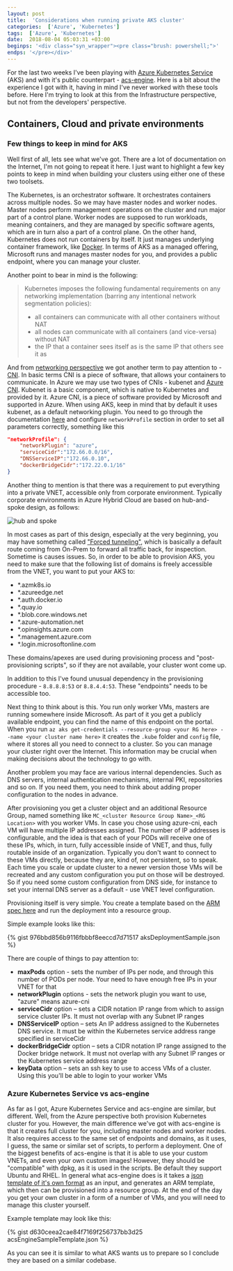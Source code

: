 ```yaml
---
layout: post
title:  'Considerations when running private AKS cluster'
categories:  ['Azure', 'Kubernetes']
tags:  ['Azure', 'Kubernetes']
date:  2018-08-04 05:03:31 +03:00
beginps: '<div class="syn_wrapper"><pre class="brush: powershell;">'
endps: '</pre></div>'
---
```


For the last two weeks I've been playing with [Azure Kubernetes Service](https://docs.microsoft.com/en-us/azure/aks/) (AKS) and with it's public counterpart - [acs-engine](https://github.com/Azure/acs-engine). Here is a bit about the experience I got with it, having in mind I've never worked with these tools before. Here I'm trying to look at this from the Infrastructure perspective, but not from the developers' perspective.

## Containers, Cloud and private environments

### Few things to keep in mind for AKS

Well first of all, lets see what we've got. There are a lot of documentation on the Internet, I'm not going to repeat it here. I just want to highlight a few key points to keep in mind when building your clusters using either one of these two toolsets.

The Kubernetes, is an orchestrator software. It orchestrates containers across multiple nodes. So we may have master nodes and worker nodes. Master nodes perform management operations on the cluster and run major part of a control plane. Worker nodes are supposed to run workloads, meaning containers, and they are managed by specific software agents, which are in turn also a part of a control plane. On the other hand, Kubernetes does not run containers by itself. It just manages underlying container framework, like [Docker](https://www.docker.com). In terms of AKS as a managed offering, Microsoft runs and manages master nodes for you, and provides a public endpoint, where you can manage your cluster.

Another point to bear in mind is the following:

>Kubernetes imposes the following fundamental requirements on any networking implementation (barring any intentional network segmentation policies):
>
>- all containers can communicate with all other containers without NAT
>- all nodes can communicate with all containers (and vice-versa) without NAT
>- the IP that a container sees itself as is the same IP that others see it as

And from [networking perspective](https://kubernetes.io/docs/concepts/cluster-administration/networking/) we got another term to pay attention to - [CNI](https://www.youtube.com/watch?v=Vn6KYkNevBQ). In basic terms CNI is a piece of software, that allows your containers to communicate. In Azure we may use two types of CNIs - kubenet and [Azure CNI](https://github.com/Azure/azure-container-networking/blob/master/docs/cni.md). Kubenet is a basic component, which is native to Kubernetes and provided by it. Azure CNI, is a piece of software provided by Microsoft and supported in Azure. When using AKS, keep in mind that by default it uses kubenet, as a default networking plugin. You need to go through the documentation [here](https://docs.microsoft.com/en-us/azure/templates/microsoft.containerservice/managedclusters) and configure ```networkProfile``` section in order to set all parameters correctly, something like this

```json
"networkProfile": {
    "networkPlugin": "azure",
    "serviceCidr":"172.66.0.0/16",
    "DNSServiceIP":"172.66.0.10",
    "dockerBridgeCidr":"172.22.0.1/16"
}
```

Another thing to mention is that there was a requirement to put everything into a private VNET, accessible only from corporate environment. Typically corporate environments in Azure Hybrid Cloud are based on hub-and-spoke design, as follows:

![hub and spoke](https://docs.microsoft.com/en-us/azure/networking/media/networking-virtual-datacenter/vdc-high-level.png)

In most cases as part of this design, especially at the very beginning, you may have something called ["Forced tunneling"](https://docs.microsoft.com/en-us/azure/vpn-gateway/vpn-gateway-forced-tunneling-rm), which is basically a default route coming from On-Prem to forward all traffic back, for inspection. Sometime is causes issues. So, in order to be able to provision AKS, you need to make sure that the following list of domains is freely accessible from the VNET, you want to put your AKS to:

- *.azmk8s.io
- *.azureedge.net
- *.auth.docker.io
- *.quay.io
- *.blob.core.windows.net
- *.azure-automation.net
- *.opinsights.azure.com
- *.management.azure.com
- *.login.microsoftonline.com

These domains/apexes are used during provisioning process and "post-provisioning scripts", so if they are not available, your cluster wont come up.

In addition to this I've found unusual dependency in the provisioning procedure - ```8.8.8.8:53``` or ```8.8.4.4:53```. These "endpoints" needs to be accessible too.

Next thing to think about is this. You run only worker VMs, masters are running somewhere inside Microsoft. As part of it you get a publicly available endpoint, you can find the name of this endpoint on the portal. When you run ```az aks get-credentials --resource-group <your RG here> --name <your cluster name here>``` it creates the ```.kube``` folder and ```config``` file, where it stores all you need to connect to a cluster. So you can manage your cluster right over the Internet. This information may be crucial when making decisions about the technology to go with.

Another problem you may face are various internal dependencies. Such as DNS servers, internal authentication mechanisms, internal PKI, repositories and so on. If you need them, you need to think about adding proper configuration to the nodes in advance.

After provisioning you get a cluster object and an additional Resource Group, named something like ```MC_<cluster Resource Group Name>_<RG Location>``` with you worker VMs. In case you chose using azure-cni, each VM will have multiple IP addresses assigned. The number of IP addresses is configurable, and the idea is that each of your PODs will receive one of these IPs, which, in turn, fully accessible inside of VNET, and thus, fully routable inside of an organization. Typically you don't want to connect to these VMs directly, because they are, kind of, not persistent, so to speak. Each time you scale or update cluster to a newer version those VMs will be recreated and any custom configuration you put on those will be destroyed. So if you need some custom configuration from DNS side, for instance to set your internal DNS server as a default - use VNET level configuration.

Provisioning itself is very simple. You create a template based on the [ARM spec here](https://docs.microsoft.com/en-us/azure/templates/microsoft.containerservice/managedclusters) and run the deployment into a resource group.

Simple example looks like this:

{% gist 976bbd856b9116fbbbf8eeccd7d71517 aksDeploymentSample.json %}

There are couple of things to pay attention to:

- **maxPods** option - sets the number of IPs per node, and through this number of PODs per node. Your need to have enough free IPs in your VNET for that
- **networkPlugin** options - sets the network plugin you want to use, "azure" means azure-cni
- **serviceCidr** option – sets a CIDR notation IP range from which to assign service cluster IPs. It must not overlap with any Subnet IP ranges
- **DNSServiceIP** option – sets An IP address assigned to the Kubernetes DNS service. It must be within the Kubernetes service address range specified in serviceCidr
- **dockerBridgeCidr** option – sets a CIDR notation IP range assigned to the Docker bridge network. It must not overlap with any Subnet IP ranges or the Kubernetes service address range
- **keyData** option – sets an ssh key to use to access VMs of a cluster. Using this you'll be able to login to your worker VMs

### Azure Kubernetes Service vs acs-engine

As far as I got, Azure Kubernetes Service and acs-engine are similar, but different. Well, from the Azure perspective both provision Kubernetes cluster for you. However, the main difference we've got with acs-engine is that it creates full cluster for you, including master nodes and worker nodes. It also requires access to the same set of endpoints and domains, as it uses, I guess, the same or similar set of scripts, to perform a deployment. One of the biggest benefits of acs-engine is that it is able to use your custom VNETs, and even your own custom images! However, they should be "compatible" with dpkg, as it is used in the scripts. Be default they support Ubuntu and RHEL. In general what acs-engine does is it takes a [json template of it's own format](https://github.com/Azure/acs-engine/blob/master/docs/clusterdefinition.md) as an input, and generates an ARM template, which then can be provisioned into a resource group. At the end of the day you get your own cluster in a form of a number of VMs, and you will need to manage this cluster yourself.

Example template may look like this:

{% gist d630ceea2cae84f7169f256737bb3d25 acsEngineSampleTemplate.json %}

As you can see it is similar to what AKS wants us to prepare so I conclude they are based on a similar codebase.
